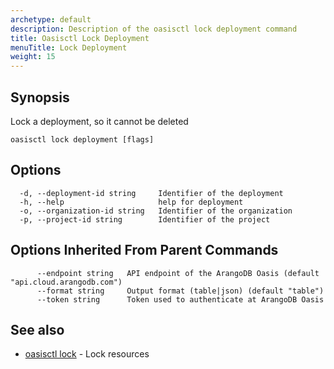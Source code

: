```yaml
---
archetype: default
description: Description of the oasisctl lock deployment command
title: Oasisctl Lock Deployment
menuTitle: Lock Deployment
weight: 15
---
```

## Synopsis
Lock a deployment, so it cannot be deleted

```
oasisctl lock deployment [flags]
```

## Options
```
  -d, --deployment-id string     Identifier of the deployment
  -h, --help                     help for deployment
  -o, --organization-id string   Identifier of the organization
  -p, --project-id string        Identifier of the project
```

## Options Inherited From Parent Commands
```
      --endpoint string   API endpoint of the ArangoDB Oasis (default "api.cloud.arangodb.com")
      --format string     Output format (table|json) (default "table")
      --token string      Token used to authenticate at ArangoDB Oasis
```

## See also
* [oasisctl lock](_index.md)	 - Lock resources

